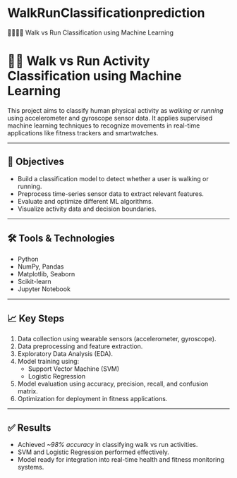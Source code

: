 # WalkRunClassificationprediction
🚶‍♀️🏃‍♂️ Walk vs Run Classification using Machine Learning

# 🏃‍♂ Walk vs Run Activity Classification using Machine Learning

This project aims to classify human physical activity as *walking* or *running* using accelerometer and gyroscope sensor data. It applies supervised machine learning techniques to recognize movements in real-time applications like fitness trackers and smartwatches.

---

## 📌 Objectives

- Build a classification model to detect whether a user is walking or running.
- Preprocess time-series sensor data to extract relevant features.
- Evaluate and optimize different ML algorithms.
- Visualize activity data and decision boundaries.

---

## 🛠 Tools & Technologies

- Python  
- NumPy, Pandas  
- Matplotlib, Seaborn  
- Scikit-learn  
- Jupyter Notebook  

---

## 📈 Key Steps

1. Data collection using wearable sensors (accelerometer, gyroscope).
2. Data preprocessing and feature extraction.
3. Exploratory Data Analysis (EDA).
4. Model training using:
   - Support Vector Machine (SVM)
   - Logistic Regression
5. Model evaluation using accuracy, precision, recall, and confusion matrix.
6. Optimization for deployment in fitness applications.

---

## ✅ Results

- Achieved *~98% accuracy* in classifying walk vs run activities.
- SVM and Logistic Regression performed effectively.
- Model ready for integration into real-time health and fitness monitoring systems.


